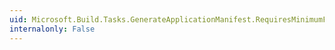 ```yaml
---
uid: Microsoft.Build.Tasks.GenerateApplicationManifest.RequiresMinimumFramework35SP1
internalonly: False
---
```

